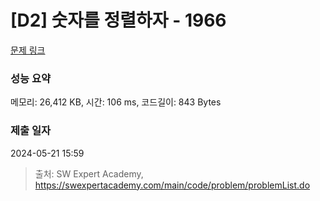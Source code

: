 # [D2] 숫자를 정렬하자 - 1966 

[문제 링크](https://swexpertacademy.com/main/code/problem/problemDetail.do?contestProbId=AV5PrmyKAWEDFAUq) 

### 성능 요약

메모리: 26,412 KB, 시간: 106 ms, 코드길이: 843 Bytes

### 제출 일자

2024-05-21 15:59



> 출처: SW Expert Academy, https://swexpertacademy.com/main/code/problem/problemList.do
